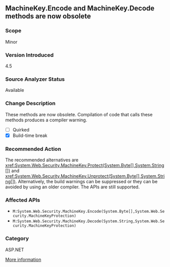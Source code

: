 ## MachineKey.Encode and MachineKey.Decode methods are now obsolete

### Scope
Minor

### Version Introduced
4.5

### Source Analyzer Status
Available

### Change Description

These methods are now obsolete. Compilation of code that calls these methods
produces a compiler warning.

- [ ] Quirked
- [x] Build-time break

### Recommended Action

The recommended alternatives are
<xref:System.Web.Security.MachineKey.Protect(System.Byte[],System.String[])>
and
<xref:System.Web.Security.MachineKey.Unprotect(System.Byte[],System.String[])>.
Alternatively, the build warnings can be suppressed or they can be avoided by
using an older compiler. The APIs are still supported.

### Affected APIs
* `M:System.Web.Security.MachineKey.Encode(System.Byte[],System.Web.Security.MachineKeyProtection)`
* `M:System.Web.Security.MachineKey.Decode(System.String,System.Web.Security.MachineKeyProtection)`

### Category
ASP.NET

[More information](https://msdn.microsoft.com/en-us/library/hh367887(v=vs.110).aspx#asp)

<!-- breaking change id: 28 -->

